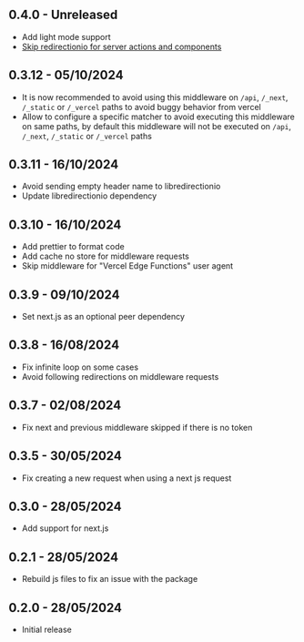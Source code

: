 ## 0.4.0 - Unreleased

-   Add light mode support
-   [Skip redirectionio for server actions and components](https://github.com/redirectionio/vercel-middleware/pull/8)

## 0.3.12 - 05/10/2024

-   It is now recommended to avoid using this middleware on `/api`, `/_next`, `/_static` or `/_vercel` paths to avoid
    buggy behavior from vercel
-   Allow to configure a specific matcher to avoid executing this middleware on same paths, by default this middleware
    will not be executed on `/api`, `/_next`, `/_static` or `/_vercel` paths

## 0.3.11 - 16/10/2024

-   Avoid sending empty header name to libredirectionio
-   Update libredirectionio dependency

## 0.3.10 - 16/10/2024

-   Add prettier to format code
-   Add cache no store for middleware requests
-   Skip middleware for "Vercel Edge Functions" user agent

## 0.3.9 - 09/10/2024

-   Set next.js as an optional peer dependency

## 0.3.8 - 16/08/2024

-   Fix infinite loop on some cases
-   Avoid following redirections on middleware requests

## 0.3.7 - 02/08/2024

-   Fix next and previous middleware skipped if there is no token

## 0.3.5 - 30/05/2024

-   Fix creating a new request when using a next js request

## 0.3.0 - 28/05/2024

-   Add support for next.js

## 0.2.1 - 28/05/2024

-   Rebuild js files to fix an issue with the package

## 0.2.0 - 28/05/2024

-   Initial release
